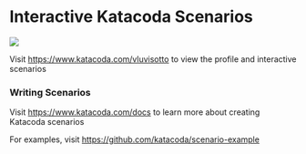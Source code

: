 # Interactive Katacoda Scenarios

[![](http://shields.katacoda.com/katacoda/vluvisotto/count.svg)](https://www.katacoda.com/vluvisotto "Get your profile on Katacoda.com")

Visit https://www.katacoda.com/vluvisotto to view the profile and interactive scenarios

### Writing Scenarios
Visit https://www.katacoda.com/docs to learn more about creating Katacoda scenarios

For examples, visit https://github.com/katacoda/scenario-example
